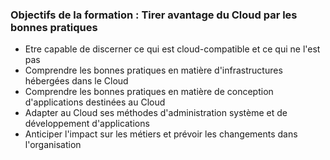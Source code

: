 ### Objectifs de la formation : Tirer avantage du Cloud par les bonnes pratiques

- Etre capable de discerner ce qui est cloud-compatible et ce qui ne l'est pas
- Comprendre les bonnes pratiques en matière d'infrastructures hébergées dans le Cloud
- Comprendre les bonnes pratiques en matière de conception d'applications destinées au Cloud
- Adapter au Cloud ses méthodes d'administration système et de développement d'applications
- Anticiper l'impact sur les métiers et prévoir les changements dans l'organisation

